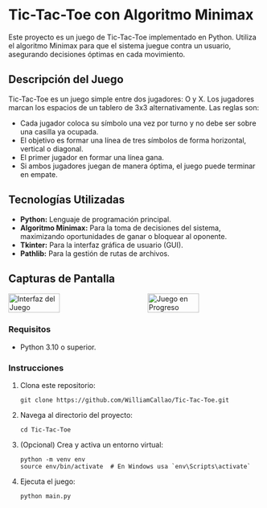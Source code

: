 
# Tic-Tac-Toe con Algoritmo Minimax

Este proyecto es un juego de Tic-Tac-Toe implementado en Python. Utiliza el algoritmo Minimax para que el sistema juegue contra un usuario, asegurando decisiones óptimas en cada movimiento.

## Descripción del Juego

Tic-Tac-Toe es un juego simple entre dos jugadores: O y X. Los jugadores marcan los espacios de un tablero de 3x3 alternativamente. Las reglas son:

- Cada jugador coloca su símbolo una vez por turno y no debe ser sobre una casilla ya ocupada.
- El objetivo es formar una línea de tres símbolos de forma horizontal, vertical o diagonal.
- El primer jugador en formar una línea gana.
- Si ambos jugadores juegan de manera óptima, el juego puede terminar en empate.

## Tecnologías Utilizadas

- **Python:** Lenguaje de programación principal.
- **Algoritmo Minimax:** Para la toma de decisiones del sistema, maximizando oportunidades de ganar o bloquear al oponente.
- **Tkinter:** Para la interfaz gráfica de usuario (GUI).
- **Pathlib:** Para la gestión de rutas de archivos.

## Capturas de Pantalla
<div style="display: flex; flex-wrap: wrap; justify-content: space-between;">
  <img src="https://github.com/WilliamCallao/Tic-Tac-Toe/assets/96638909/d74d0d36-7093-4407-b9b8-7e6262c39c9b" alt="Interfaz del Juego" width="45%" />
  <img src="https://github.com/WilliamCallao/Tic-Tac-Toe/assets/96638909/0a720ddd-3001-4246-9646-0d27e486d80d" alt="Juego en Progreso" width="45%" />
</div>

### Requisitos

- Python 3.10 o superior.

### Instrucciones

1. Clona este repositorio:
    ```
    git clone https://github.com/WilliamCallao/Tic-Tac-Toe.git
    ```

2. Navega al directorio del proyecto:
    ```
    cd Tic-Tac-Toe
    ```

3. (Opcional) Crea y activa un entorno virtual:
    ```
    python -m venv env
    source env/bin/activate  # En Windows usa `env\Scripts\activate`
    ```

5. Ejecuta el juego:
    ```
    python main.py
    ```



































    
